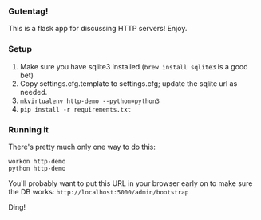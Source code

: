 ### Gutentag!

This is a flask app for discussing HTTP servers! Enjoy.

### Setup

1. Make sure you have sqlite3 installed (`brew install sqlite3` is a good bet)
2. Copy settings.cfg.template to settings.cfg; update the sqlite url as needed.
3. `mkvirtualenv http-demo --python=python3`
4. `pip install -r requirements.txt`

### Running it

There's pretty much only one way to do this:

```shell
workon http-demo
python http-demo
```

You'll probably want to put this URL in your browser early on to make sure the DB works: `http://localhost:5000/admin/bootstrap`

Ding!
